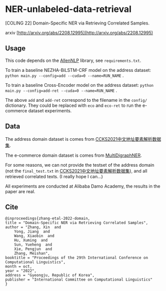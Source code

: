 # NER-unlabeled-data-retrieval
[COLING 22] Domain-Specific NER via Retrieving Correlated Samples.

arxiv [http://arxiv.org/abs/2208.12995](http://arxiv.org/abs/2208.12995)

## Usage

This code depends on the [AllenNLP](https://github.com/allenai/allennlp) library, see `requirements.txt`.

To train a baseline NEZHA-BiLSTM-CRF model on the address dataset: 
`python main.py --config=add --cuda=0 --name=RUN_NAME` .

To train a baseline Cross-Encoder model on the address dataset: 
`python main.py --config=add-ret --cuda=0 --name=RUN_NAME` .

The above `add` and `add-ret` correspond to the filename in the `config/` dictionary. They could be replaced with `eco` and `eco-ret` to run the e-commerce dataset experiments.


## Data

The address domain dataset is comes from [CCKS2021中文地址要素解析数据集](https://tianchi.aliyun.com/dataset/dataDetail?dataId=109339).

The e-commerce domain dataset is comes from [MultiDigraphNER](https://github.com/PhantomGrapes/MultiDigraphNER/tree/master/data/ecommerce).

For some reasons, we can not provide the testset of the address domain (not the `final_test.txt` in [CCKS2021中文地址要素解析数据集](https://tianchi.aliyun.com/dataset/dataDetail?dataId=109339)), and all retrieved correlated texts. (I really hope I can...)

All experiments are conducted at Alibaba Damo Academy, the results in the paper are real.


## Cite

```
@inproceedings{zhang-etal-2022-domain,
title = "Domain-Specific NER via Retrieving Correlated Samples",
author = "Zhang, Xin  and
    Yong, Jiang  and
    Wang, Xiaobin  and
    Hu, Xuming  and
    Sun, Yueheng  and
    Xie, Pengjun  and
    Zhang, Meishan",
booktitle = "Proceedings of the 29th International Conference on Computational Linguistics",
month = oct,
year = "2022",
address = "Gyeongju, Republic of Korea",
publisher = "International Committee on Computational Linguistics"
}
```
